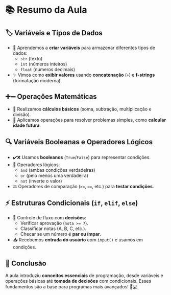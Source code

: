 # 📚 Resumo da Aula

## 🏷️ Variáveis e Tipos de Dados  
- 📌 Aprendemos a **criar variáveis** para armazenar diferentes tipos de dados:  
  - `str` (texto)  
  - `int` (números inteiros)  
  - `float` (números decimais)  
- ✨ Vimos como **exibir valores** usando **concatenação** (`+`) e **f-strings** (formatação moderna).  

## ➕➖ Operações Matemáticas  
- 🔢 Realizamos **cálculos básicos** (soma, subtração, multiplicação e divisão).  
- 🎯 Aplicamos operações para resolver problemas simples, como **calcular idade futura**.  

## 🔍 Variáveis Booleanas e Operadores Lógicos  
- ✔️❌ Usamos **booleanos** (`True`/`False`) para representar condições.  
- 🔄 Operadores lógicos:  
  - `and` (ambas condições verdadeiras)  
  - `or` (pelo menos uma verdadeira)  
  - `not` (inverte o valor)  
- ⚖️ Operadores de comparação (`>=`, `==`, etc.) para **testar condições**.  

## ⚡ Estruturas Condicionais (`if`, `elif`, `else`)  
- 🚦 Controle de fluxo com **decisões**:  
  - Verificar aprovação (`nota >= 7`).  
  - Classificar notas (A, B, C, etc.).  
  - Checar se um número é **par ou ímpar**.  
- 📥 Recebemos **entrada do usuário** com `input()` e usamos em condições.  

## 🎯 Conclusão  
A aula introduziu **conceitos essenciais** de programação, desde variáveis e operações básicas até **tomada de decisões** com condicionais. Esses fundamentos são a base para programas mais avançados! 🚀💻